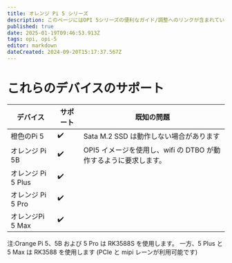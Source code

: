 ```yaml
---
title: オレンジ Pi 5 シリーズ
description: このページにはOPI 5シリーズの便利なガイド/調整へのリンクが含まれています
published: true
date: 2025-01-19T09:46:53.913Z
tags: opi, opi-5
editor: markdown
dateCreated: 2024-09-20T15:17:37.567Z
---
```


# これらのデバイスのサポート

| デバイス           | サポート | 既知の問題                                      |
| -------------- | ---- | ------------------------------------------ |
| 橙色のPi 5        | ✔️   | Sata M.2 SSD は動作しない場合があります |
| オレンジ Pi 5B     | ✔️   | OPI5 イメージを使用し、wifi の DTBO が動作するように要求します。   |
| オレンジ Pi 5 Plus | ✔️   |                                            |
| オレンジ Pi 5 Pro  | ✔️   |                                            |
| オレンジPi 5 Max   | ✔️   |                                            |

注:Orange Pi 5、5B および 5 Pro は RK3588S を使用します。 一方、5 Plus と 5 Max は RK3588 を使用します (PCIe と mipi レーンが利用可能です)
